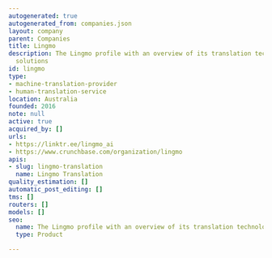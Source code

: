 ```yaml
---
autogenerated: true
autogenerated_from: companies.json
layout: company
parent: Companies
title: Lingmo
description: The Lingmo profile with an overview of its translation technologies and
  solutions
id: lingmo
type:
- machine-translation-provider
- human-translation-service
location: Australia
founded: 2016
note: null
active: true
acquired_by: []
urls:
- https://linktr.ee/lingmo_ai
- https://www.crunchbase.com/organization/lingmo
apis:
- slug: lingmo-translation
  name: Lingmo Translation
quality_estimation: []
automatic_post_editing: []
tms: []
routers: []
models: []
seo:
  name: The Lingmo profile with an overview of its translation technologies and solutions
  type: Product

---
```


